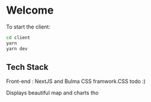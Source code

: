 # Welcome

To start the client:

```bash
cd client
yarn
yarn dev
```

## Tech Stack

Front-end : NextJS and Bulma CSS framwork.CSS todo :)

Displays beautiful map and charts tho
